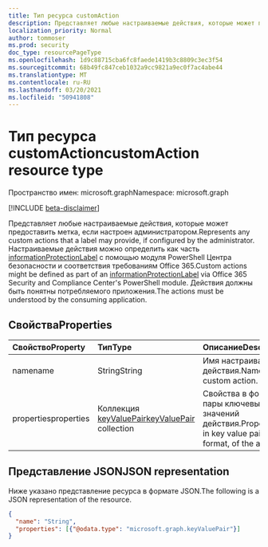 ```yaml
---
title: Тип ресурса customAction
description: Представляет любые настраиваемые действия, которые может предоставить метка, если настроен администратором.
localization_priority: Normal
author: tommoser
ms.prod: security
doc_type: resourcePageType
ms.openlocfilehash: 1d9c88715cba6fc8faede1419b3c8809c3ec3f54
ms.sourcegitcommit: 68b49fc847ceb1032a9cc9821a9ec0f7ac4abe44
ms.translationtype: MT
ms.contentlocale: ru-RU
ms.lasthandoff: 03/20/2021
ms.locfileid: "50941808"
---
```

# <a name="customaction-resource-type"></a><span data-ttu-id="3cfb7-103">Тип ресурса customAction</span><span class="sxs-lookup"><span data-stu-id="3cfb7-103">customAction resource type</span></span>

<span data-ttu-id="3cfb7-104">Пространство имен: microsoft.graph</span><span class="sxs-lookup"><span data-stu-id="3cfb7-104">Namespace: microsoft.graph</span></span>

[!INCLUDE [beta-disclaimer](../../includes/beta-disclaimer.md)]

<span data-ttu-id="3cfb7-105">Представляет любые настраиваемые действия, которые может предоставить метка, если настроен администратором.</span><span class="sxs-lookup"><span data-stu-id="3cfb7-105">Represents any custom actions that a label may provide, if configured by the administrator.</span></span> <span data-ttu-id="3cfb7-106">Настраиваемые действия можно определить как часть [informationProtectionLabel](informationProtectionLabel.md) с помощью модуля PowerShell Центра безопасности и соответствия требованиям Office 365.</span><span class="sxs-lookup"><span data-stu-id="3cfb7-106">Custom actions might be defined as part of an [informationProtectionLabel](informationProtectionLabel.md) via Office 365 Security and Compliance Center's PowerShell module.</span></span> <span data-ttu-id="3cfb7-107">Действия должны быть понятны потребляемого приложения.</span><span class="sxs-lookup"><span data-stu-id="3cfb7-107">The actions must be understood by the consuming application.</span></span>

## <a name="properties"></a><span data-ttu-id="3cfb7-108">Свойства</span><span class="sxs-lookup"><span data-stu-id="3cfb7-108">Properties</span></span>

| <span data-ttu-id="3cfb7-109">Свойство</span><span class="sxs-lookup"><span data-stu-id="3cfb7-109">Property</span></span>   | <span data-ttu-id="3cfb7-110">Тип</span><span class="sxs-lookup"><span data-stu-id="3cfb7-110">Type</span></span>                                       | <span data-ttu-id="3cfb7-111">Описание</span><span class="sxs-lookup"><span data-stu-id="3cfb7-111">Description</span></span>                                          |
| :--------- | :----------------------------------------- | :--------------------------------------------------- |
| <span data-ttu-id="3cfb7-112">name</span><span class="sxs-lookup"><span data-stu-id="3cfb7-112">name</span></span>       | <span data-ttu-id="3cfb7-113">String</span><span class="sxs-lookup"><span data-stu-id="3cfb7-113">String</span></span>                                     | <span data-ttu-id="3cfb7-114">Имя настраиваемого действия.</span><span class="sxs-lookup"><span data-stu-id="3cfb7-114">Name of the custom action.</span></span>                           |
| <span data-ttu-id="3cfb7-115">properties</span><span class="sxs-lookup"><span data-stu-id="3cfb7-115">properties</span></span> | <span data-ttu-id="3cfb7-116">Коллекция [keyValuePair](keyvaluepair.md)</span><span class="sxs-lookup"><span data-stu-id="3cfb7-116">[keyValuePair](keyvaluepair.md) collection</span></span> | <span data-ttu-id="3cfb7-117">Свойства в формате пары ключевых значений действия.</span><span class="sxs-lookup"><span data-stu-id="3cfb7-117">Properties, in key value pair format, of the action.</span></span> |

## <a name="json-representation"></a><span data-ttu-id="3cfb7-118">Представление JSON</span><span class="sxs-lookup"><span data-stu-id="3cfb7-118">JSON representation</span></span>

<span data-ttu-id="3cfb7-119">Ниже указано представление ресурса в формате JSON.</span><span class="sxs-lookup"><span data-stu-id="3cfb7-119">The following is a JSON representation of the resource.</span></span>

<!-- {
  "blockType": "resource",
  "optionalProperties": [

  ],
  "@odata.type": "microsoft.graph.customAction",
  "baseType": "microsoft.graph.informationProtectionAction"
}-->

```json
{
  "name": "String",
  "properties": [{"@odata.type": "microsoft.graph.keyValuePair"}]
}
```

<!-- uuid: 16cd6b66-4b1a-43a1-adaf-3a886856ed98
2019-02-04 14:57:30 UTC -->
<!-- {
  "type": "#page.annotation",
  "description": "customAction resource",
  "keywords": "",
  "section": "documentation",
  "tocPath": ""
}-->

